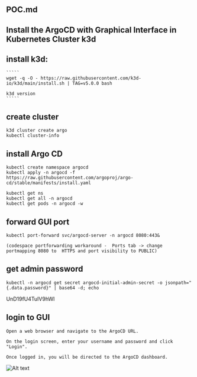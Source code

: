 ## POC.md
## Install the ArgoCD with Graphical Interface in Kubernetes Cluster k3d

## install k3d:
    `````
    wget -q -O - https://raw.githubusercontent.com/k3d-io/k3d/main/install.sh | TAG=v5.0.0 bash

    k3d version
    `````

## create cluster 

    k3d cluster create argo
    kubectl cluster-info

## install Argo CD

    kubectl create namespace argocd
    kubectl apply -n argocd -f https://raw.githubusercontent.com/argoproj/argo-cd/stable/manifests/install.yaml

    kubectl get ns
    kubectl get all -n argocd
    kubectl get pods -n argocd -w

## forward GUI port

    kubectl port-forward svc/argocd-server -n argocd 8080:443&

    (codespace portforwarding workaround -  Ports tab -> change portmapping 8080 to  HTTPS and port visibility to PUBLIC)

## get admin password 

    kubectl -n argocd get secret argocd-initial-admin-secret -o jsonpath="{.data.password}" | base64 -d; echo 
   UnD19fU4TuIV9hWl

## login to GUI

    Open a web browser and navigate to the ArgoCD URL.

    On the login screen, enter your username and password and click "Login".

    Once logged in, you will be directed to the ArgoCD dashboard.

![Alt text](argocd-login1.gif)

